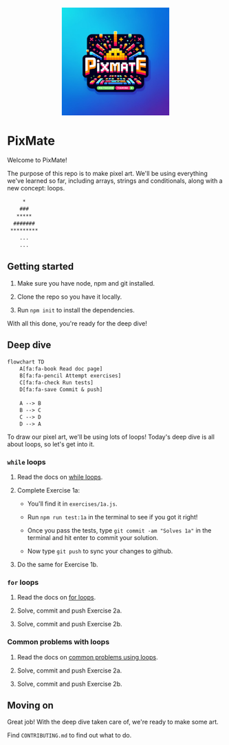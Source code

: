 <p align="center">
<img src="assets/logo.png" width="250px"></img>
</p>

# PixMate

Welcome to PixMate!

The purpose of this repo is to make pixel art. We'll be using everything we've
learned so far, including arrays, strings and conditionals, along with a new
concept: loops.

```txt
     *
    ###
   *****
  #######
 *********
    ...
    ...
```

## Getting started

1. Make sure you have node, npm and git installed.

1. Clone the repo so you have it locally.

1. Run `npm init` to install the dependencies.

With all this done, you're ready for the deep dive!

## Deep dive

```mermaid
flowchart TD
    A[fa:fa-book Read doc page]
    B[fa:fa-pencil Attempt exercises]
    C[fa:fa-check Run tests]
    D[fa:fa-save Commit & push]

    A --> B
    B --> C
    C --> D
    D --> A
```

To draw our pixel art, we'll be using lots of loops! Today's deep dive is all
about loops, so let's get into it.

### `while` loops

1. Read the docs on [while loops]().

1. Complete Exercise 1a:

   - You'll find it in `exercises/1a.js`.

   - Run `npm run test:1a` in the terminal to see if you got it right!

   - Once you pass the tests, type `git commit -am "Solves 1a"` in the terminal
     and hit enter to commit your solution.

   - Now type `git push` to sync your changes to github.

1. Do the same for Exercise 1b.

### `for` loops

1. Read the docs on [for loops]().

1. Solve, commit and push Exercise 2a.

1. Solve, commit and push Exercise 2b.

### Common problems with loops

1. Read the docs on [common problems using loops]().

1. Solve, commit and push Exercise 2a.

1. Solve, commit and push Exercise 2b.

## Moving on

Great job! With the deep dive taken care of, we're ready to make some art.

Find `CONTRIBUTING.md` to find out what to do.
